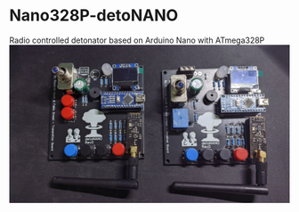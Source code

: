 # Nano328P-detoNANO
Radio controlled detonator based on Arduino Nano with ATmega328P
![First Basic Kit Build](/docs/basic_model_kit_1.jpg "First Basic Kit Build")
